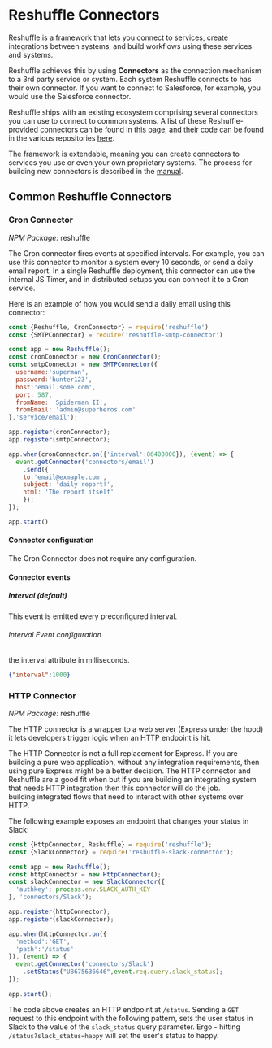 # Reshuffle Connectors
Reshuffle is a framework that lets you connect to services, create integrations between systems, and build workflows using these services and systems. 

Reshuffle achieves this by using **Connectors** as the connection mechanism to a 3rd party service or system. Each system Reshuffle connects to has their own connector. If you want to connect to Salesforce, for example, you would use the Salesforce connector.

Reshuffle ships with an existing ecosystem comprising several connectors you can use to connect to common systems. A list of these Reshuffle-provided connectors can be found in this page, and their code can be found in the various repositories [here](https://github.com/reshufflehq/).  

The framework is extendable, meaning you can create connectors to services you use or even your own proprietary systems. 
The process for building new connectors is described in the [manual](./building-connectors.md). 

## Common Reshuffle Connectors

### Cron Connector
*NPM Package:*  reshuffle

The Cron connector fires events at specified intervals. 
For example, you can use this connector to monitor a system every 10 seconds, or send a daily email report. 
In a single Reshuffle deployment, this connector can use the internal JS Timer, and in distributed setups you can connect it to a Cron service.

Here is an example of how you would send a daily email using this connector:
```js
const {Reshuffle, CronConnector} = require('reshuffle')
const {SMTPConnector} = require('reshuffle-smtp-connector')

const app = new Reshuffle();
const cronConnector = new CronConnector();
const smtpConnector = new SMTPConnector({
  username:'superman',
  password:'hunter123',
  host:'email.some.com',
  port: 587,
  fromName: 'Spiderman II',
  fromEmail: 'admin@superheros.com'
},'service/email');

app.register(cronConnector);
app.register(smtpConnector);

app.when(cronConnector.on({'interval':86400000}), (event) => {
  event.getConnector('connectors/email')
    .send({
    to:'email@exmaple.com',
    subject: 'daily report!',
    html: 'The report itself'
    });
});

app.start()
```

#### Connector configuration
The Cron Connector does not require any configuration. 

#### Connector events
##### Interval (default)
This event is emitted every preconfigured interval.
###### Interval Event configuration 
the interval attribute in milliseconds.
```json
{"interval":1000}
```


### HTTP Connector
*NPM Package:*  reshuffle

The HTTP connector is a wrapper to a web server (Express under the hood) it lets developers trigger logic when an HTTP endpoint is hit. 

The HTTP Connector is not a full replacement for Express. If you are building a pure web application, 
without any integration requirements, then using pure Express might be a better decision. The HTTP connector and Reshuffle are a good fit when  but if you are building an integrating system that needs HTTP integration then this connector will do the job.  
building integrated flows that need to interact with other systems over HTTP.

The following example exposes an endpoint that changes your status in Slack:
```js
const {HttpConnector, Reshuffle} = require('reshuffle');
const {SlackConnector} = require('reshuffle-slack-connector'); 

const app = new Reshuffle();
const httpConnector = new HttpConnector();
const slackConnector = new SlackConnector({
  'authkey': process.env.SLACK_AUTH_KEY
}, 'connectors/Slack');

app.register(httpConnector);
app.register(slackConnector);

app.when(httpConnector.on({
  'method':'GET',
  'path':'/status'
}), (event) => {
  event.getConnector('connectors/Slack')
    .setStatus("U8675636646",event.req.query.slack_status); 
});

app.start();
```
The code above creates an HTTP endpoint at `/status`. Sending a `GET` request to this endpoint with the following pattern, sets the 
user status in Slack to the value of the `slack_status` query parameter.
Ergo - hitting `/status?slack_status=happy` will set the user's status to happy.